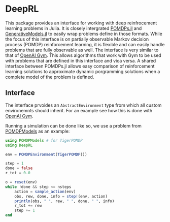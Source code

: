 # DeepRL

This package provides an interface for working with deep reinfrocement learning problems in Julia.
It is closely intergrated [POMDPs.jl](https://github.com/JuliaPOMDP/POMDPs.jl) and [GenerativeModels.jl](https://github.com/JuliaPOMDP/GenerativeModels.jl) to easily wrap problems define in those formats. 
While the focus of this interface is on partially observable Markov decision process (POMDP) reinforcement learning, it
is flexible and can easily handle problems that are fully observable as well. 
The interface is very similar to that of [OpenAI Gym](https://gym.openai.com/). This allows algorithms that work with Gym to be used with problems that
are defined in this interface and vica versa.
A shared interface between POMDPs.jl allows easy comparison of reinforcement learning solutions to approximate dynamic
porgramming solutions when a complete model of the problem is defined. 


## Interface

The interface prvoides an `AbstractEnvironment` type from which all custom environemnts
should inherit. For an example see how this is done with [OpenAI Gym](https://github.com/sisl/Gym.jl). 

Running a simulation can be done like so, we use a problem from
[POMDPModels](https://github.com/JuliaPOMDP/POMDPModels.jl) as an example:

```julia
using POMDPModels # for TigerPOMDP
using DeepRL

env = POMDPEnvironment(TigerPOMDP())

step = 1
done = false
r_tot = 0.0

o = reset(env)
while !done && step <= nsteps
    action = sample_action(env)
    obs, rew, done, info = step!(env, action)
    println(obs, " ", rew, " ", done, " ", info)
    r_tot += rew
    step += 1
end
```



